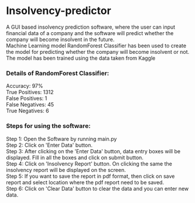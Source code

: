 # Insolvency-predictor
A GUI based insolvency prediction software, where the user can input financial data of a company and the software will predict whether the company will become insolvent in the future.  
Machine Learning model RandomForest Classifier has been used to create the model for predicting whether the company will become insolvent or not.  
The model has been trained using the data taken from Kaggle <br>
### **Details of RandomForest Classifier:** <br>

Accuracy: 97% <br>
True Positives: 1312 <br>
False Positives: 1 <br>
False Negatives: 45 <br>
True Negatives: 6 <br>

### **Steps for using the software:** <br>
Step 1: Open the Software by running main.py <br>
Step 2: Click on 'Enter Data' button. <br>
Step 3: After clicking on the 'Enter Data' button, data entry boxes will be displayed. Fill in  all the boxes and click on submit button. <br>
Step 4: Click on 'Insolvency Report' button. On clicking the same the insolvency report will be displayed on the screen. <br>
Step 5: If you want to save the report in pdf format, then click on save report and select location where the pdf report need to be saved. <br>
Step 6: Click on 'Clear Data' button to clear the data and you can enter new data. <br>
